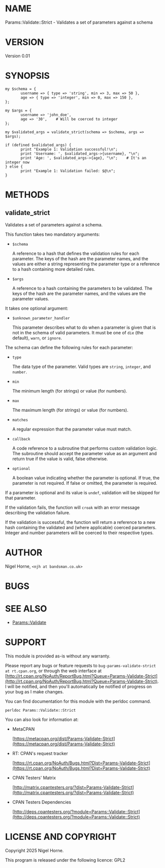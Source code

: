 # NAME

Params::Validate::Strict - Validates a set of parameters against a schema

# VERSION

Version 0.01

# SYNOPSIS

    my $schema = {
           username => { type => 'string', min => 3, max => 50 },
           age => { type => 'integer', min => 0, max => 150 },
    };

    my $args = {
           username => 'john_doe',
           age => '30',    # Will be coerced to integer
    };

    my $validated_args = validate_strict(schema => $schema, args => $args);

    if (defined $validated_args) {
           print "Example 1: Validation successful!\n";
           print 'Username: ', $validated_args->{username}, "\n";
           print 'Age: ', $validated_args->{age}, "\n";    # It's an integer now
    } else {
           print "Example 1: Validation failed: $@\n";
    }

# METHODS

## validate\_strict

Validates a set of parameters against a schema.

This function takes two mandatory arguments:

- `$schema`

    A reference to a hash that defines the validation rules for each parameter.  The keys of the hash are the parameter names, and the values are either a string representing the parameter type or a reference to a hash containing more detailed rules.

- `$args`

    A reference to a hash containing the parameters to be validated.  The keys of the hash are the parameter names, and the values are the parameter values.

It takes one optional argument:

- `$unknown_parameter_handler`

    This parameter describes what to do when a parameter is given that is not in the schema of valid parameters.
    It must be one of `die` (the default), `warn`, or `ignore`.

The schema can define the following rules for each parameter:

- `type`

    The data type of the parameter.  Valid types are `string`, `integer`, and `number`.

- `min`

    The minimum length (for strings) or value (for numbers).

- `max`

    The maximum length (for strings) or value (for numbers).

- `matches`

    A regular expression that the parameter value must match.

- `callback`

    A code reference to a subroutine that performs custom validation logic. The subroutine should accept the parameter value as an argument and return true if the value is valid, false otherwise.

- `optional`

    A boolean value indicating whether the parameter is optional. If true, the parameter is not required.  If false or omitted, the parameter is required.

If a parameter is optional and its value is `undef`,
validation will be skipped for that parameter.

If the validation fails, the function will `croak` with an error message describing the validation failure.

If the validation is successful, the function will return a reference to a new hash containing the validated and (where applicable) coerced parameters.  Integer and number parameters will be coerced to their respective types.

# AUTHOR

Nigel Horne, `<njh at bandsman.co.uk>`

# BUGS

# SEE ALSO

- [Params::Validate](https://metacpan.org/pod/Params%3A%3AValidate)

# SUPPORT

This module is provided as-is without any warranty.

Please report any bugs or feature requests to `bug-params-validate-strict at rt.cpan.org`,
or through the web interface at
[http://rt.cpan.org/NoAuth/ReportBug.html?Queue=Params-Validate-Strict](http://rt.cpan.org/NoAuth/ReportBug.html?Queue=Params-Validate-Strict).
I will be notified, and then you'll
automatically be notified of progress on your bug as I make changes.

You can find documentation for this module with the perldoc command.

    perldoc Params::Validate::Strict

You can also look for information at:

- MetaCPAN

    [https://metacpan.org/dist/Params-Validate-Strict](https://metacpan.org/dist/Params-Validate-Strict)

- RT: CPAN's request tracker

    [https://rt.cpan.org/NoAuth/Bugs.html?Dist=Params-Validate-Strict](https://rt.cpan.org/NoAuth/Bugs.html?Dist=Params-Validate-Strict)

- CPAN Testers' Matrix

    [http://matrix.cpantesters.org/?dist=Params-Validate-Strict](http://matrix.cpantesters.org/?dist=Params-Validate-Strict)

- CPAN Testers Dependencies

    [http://deps.cpantesters.org/?module=Params::Validate::Strict](http://deps.cpantesters.org/?module=Params::Validate::Strict)

# LICENSE AND COPYRIGHT

Copyright 2025 Nigel Horne.

This program is released under the following licence: GPL2

